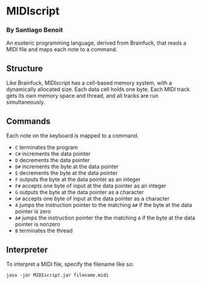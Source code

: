 # MIDIscript
### By Santiago Benoit
An esoteric programming language, derived from Brainfuck, that reads a MIDI file and maps each note to a command.

## Structure
Like Brainfuck, MIDIscript has a cell-based memory system, with a dynamically allocated size. Each data cell holds one byte. Each MIDI track gets its own memory space and thread, and all tracks are run simultaneously.

## Commands
Each note on the keyboard is mapped to a command.
- `C` terminates the program
- `C#` increments the data pointer
- `D` decrements the data pointer
- `D#` increments the byte at the data pointer
- `E` decrements the byte at the data pointer
- `F` outputs the byte at the data pointer as an integer
- `F#` accepts one byte of input at the data pointer as an integer
- `G` outputs the byte at the data pointer as a character
- `G#` accepts one byte of input at the data pointer as a character
- `A` jumps the instruction pointer to the matching `A#` if the byte at the data pointer is zero
- `A#` jumps the instruction pointer the the matching `A` if the byte at the data pointer is nonzero
- `B` terminates the thread

## Interpreter
To interpret a MIDI file, specify the filename like so:

`java -jar MIDIscript.jar filename.midi`
